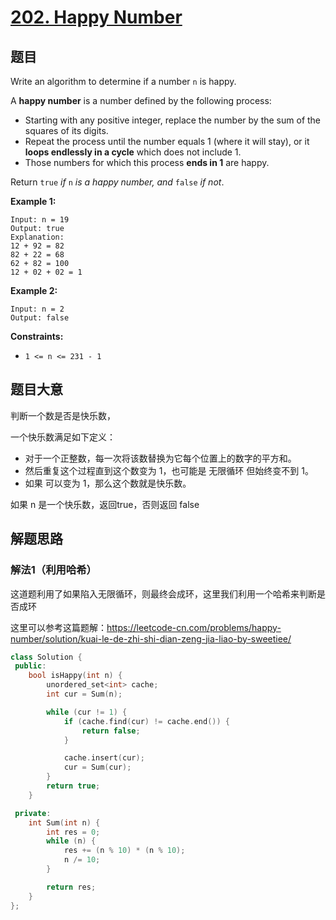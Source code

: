 # [202. Happy Number](https://leetcode.com/problems/happy-number/)

## 题目

Write an algorithm to determine if a number `n` is happy.

A **happy number** is a number defined by the following process:

- Starting with any positive integer, replace the number by the sum of the squares of its digits.
- Repeat the process until the number equals 1 (where it will stay), or it **loops endlessly in a cycle** which does not include 1.
- Those numbers for which this process **ends in 1** are happy.

Return `true` *if* `n` *is a happy number, and* `false` *if not*.

 

**Example 1:**

```
Input: n = 19
Output: true
Explanation:
12 + 92 = 82
82 + 22 = 68
62 + 82 = 100
12 + 02 + 02 = 1
```

**Example 2:**

```
Input: n = 2
Output: false
```

 

**Constraints:**

- `1 <= n <= 231 - 1`

## 题目大意

判断一个数是否是快乐数，

一个快乐数满足如下定义：

* 对于一个正整数，每一次将该数替换为它每个位置上的数字的平方和。
* 然后重复这个过程直到这个数变为 1，也可能是 无限循环 但始终变不到 1。
* 如果 可以变为  1，那么这个数就是快乐数。

如果 n 是一个快乐数，返回true，否则返回 false

## 解题思路

### 解法1（利用哈希）

这道题利用了如果陷入无限循环，则最终会成环，这里我们利用一个哈希来判断是否成环

这里可以参考这篇题解：https://leetcode-cn.com/problems/happy-number/solution/kuai-le-de-zhi-shi-dian-zeng-jia-liao-by-sweetiee/

`````c++
class Solution {
 public:
    bool isHappy(int n) {
        unordered_set<int> cache;
        int cur = Sum(n);

        while (cur != 1) {
            if (cache.find(cur) != cache.end()) {
                return false;
            }

            cache.insert(cur);
            cur = Sum(cur);
        }
        return true;
    }

 private:
    int Sum(int n) {
        int res = 0;
        while (n) {
            res += (n % 10) * (n % 10);
            n /= 10;
        }

        return res;
    }
};
`````


